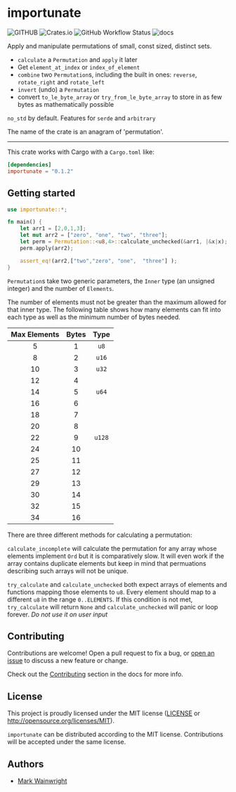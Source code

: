 # importunate

![GITHUB](https://img.shields.io/github/last-commit/wainwrightmark/importunate)
![Crates.io](https://img.shields.io/crates/v/importunate)
![GitHub Workflow Status](https://img.shields.io/github/actions/workflow/status/wainwrightmark/importunate/build.yml)
![docs](https://img.shields.io/docsrs/importunate)

Apply and manipulate permutations of small, const sized, distinct sets.

- `calculate` a `Permutation` and `apply` it later
- Get `element_at_index` or `index_of_element`
- `combine` two `Permutation`s, including the built in ones: `reverse`, `rotate_right` and `rotate_left`
- `invert` (undo) a `Permutation`
- convert `to_le_byte_array` or `try_from_le_byte_array` to store in as few bytes as mathematically possible

`no_std` by default. Features for `serde` and `arbitrary`

The name of the crate is an anagram of 'permutation'.

---

This crate works with Cargo with a `Cargo.toml` like:

```toml
[dependencies]
importunate = "0.1.2"
```

## Getting started

```rust
use importunate::*;

fn main() {
    let arr1 = [2,0,1,3];
    let mut arr2 = ["zero", "one", "two", "three"];
    let perm = Permutation::<u8,4>::calculate_unchecked(&arr1, |&x|x);
    perm.apply(arr2);

    assert_eq!(arr2,["two","zero", "one",  "three"] );
}
```

`Permutation`s take two generic parameters, the `Inner` type (an unsigned integer) and the number of `Elements`.

The number of elements must not be greater than the maximum allowed for that inner type.
The following table shows how many elements can fit into each type as well as the minimum number of bytes needed.

|Max Elements|Bytes|Type  |
|:----------:|:---:|:----:|
|     5      |  1  | `u8` |
|     8      |  2  |`u16` |
|     10     |  3  |`u32` |
|     12     |  4  |      |
|     14     |  5  |`u64` |
|     16     |  6  |      |
|     18     |  7  |      |
|     20     |  8  |      |
|     22     |  9  |`u128`|
|     24     | 10  |      |
|     25     | 11  |      |
|     27     | 12  |      |
|     29     | 13  |      |
|     30     | 14  |      |
|     32     | 15  |      |
|     34     | 16  |      |

There are three different methods for calculating a permutation:

`calculate_incomplete` will calculate the permutation for any array whose elements implement `Ord` but it is comparatively slow. It will even work if the array contains duplicate elements but keep in mind that permuations describing such arrays will not be unique.

`try_calculate` and `calculate_unchecked` both expect arrays of elements and functions mapping those elements to `u8`. Every element should map to a different `u8` in the range `0..ELEMENTS`. If this condition is not met, `try_calculate` will return `None` and `calculate_unchecked` will panic or loop forever. *Do not use it on user input*

## Contributing

Contributions are welcome! Open a pull request to fix a bug, or [open an issue][]
to discuss a new feature or change.

Check out the [Contributing][] section in the docs for more info.

[contributing]: CONTRIBUTING.md
[open an issue]: https://github.com/wainwrightmark/importunate/issues

## License

This project is proudly licensed under the MIT license ([LICENSE](LICENSE)
or http://opensource.org/licenses/MIT).

`importunate` can be distributed according to the MIT license. Contributions
will be accepted under the same license.

## Authors

- [Mark Wainwright](https://github.com/wainwrightmark)
